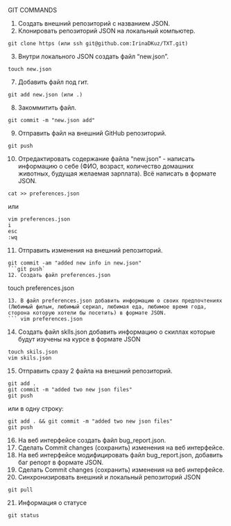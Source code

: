 GIT COMMANDS

1. Создать внешний репозиторий c названием JSON.
2. Клонировать репозиторий JSON на локальный компьютер.
```
git clone https (или ssh git@github.com:IrinaDKuz/TXT.git)
```
3. Внутри локального JSON создать файл “new.json”.
```
touch new.json
```
7. Добавить файл под гит.
```
git add new.json (или .)
```
8. Закоммитить файл.
```
git commit -m "new.json add"
```
9. Отправить файл на внешний GitHub репозиторий.
```
git push
```
10. Отредактировать содержание файла “new.json” - написать информацию о себе (ФИО, возраст, количество домашних животных, будущая желаемая зарплата). Всё написать в формате JSON.
``` 
cat >> preferences.json
```
или
```
vim preferences.json
i
esc
:wq
```
11. Отправить изменения на внешний репозиторий.
```
git commit -am "added new info in new.json"
```git push`
12. Создать файл preferences.json
```
touch preferences.json
```
13. В файл preferences.json добавить информацию о своих предпочтениях (Любимый фильм, любимый сериал, любимая еда, любимое время года, сторона которую хотели бы посетить) в формате JSON.
``` vim preferences.json
```
14. Создать файл sklls.json добавить информацию о скиллах которые будут изучены на курсе в формате JSON
```
touch skils.json
vim skils.json
```
15. Отправить сразу 2 файла на внешний репозиторий.
```
git add .
git commit -m "added two new json files"
git push
```
или в одну строку:
```
git add . && git commit -m "added two new json files"
git push
```
16. На веб интерфейсе создать файл bug_report.json.
17. Сделать Commit changes (сохранить) изменения на веб интерфейсе.
18. На веб интерфейсе модифицировать файл bug_report.json, добавить баг репорт в формате JSON.
19. Сделать Commit changes (сохранить) изменения на веб интерфейсе.
20. Синхронизировать внешний и локальный репозиторий JSON
```
git pull
```
21. Информация о статусе
```
git status
```
